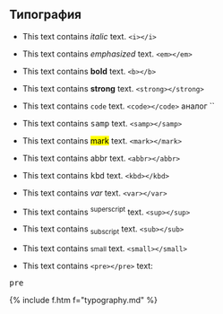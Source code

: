 <a name="typography"></a>
## Типография

- This text contains <i>italic</i> text.  `<i></i>`
- This text contains <em>emphasized</em> text.  `<em></em>`
- This text contains <b>bold</b> text.  `<b></b>`
- This text contains <strong>strong</strong> text.  `<strong></strong>`
- This text contains <code>code</code> text.  `<code></code>` аналог  \`\`
- This text contains <samp>samp</samp> text.  `<samp></samp>`
- This text contains <mark>mark</mark> text.  `<mark></mark>`
- This text contains <abbr>abbr</abbr> text.  `<abbr></abbr>`
- This text contains <kbd>kbd</kbd> text.  `<kbd></kbd>`
- This text contains <var>var</var> text.  `<var></var>`
- This text contains <sup>superscript</sup> text.  `<sup></sup>`
- This text contains <sub>subscript</sub> text.  `<sub></sub>`
- This text contains <small>small</small> text.  `<small></small>`

- This text contains `<pre></pre>` text:

<pre>
pre
</pre>

{% include f.htm f="typography.md" %}
